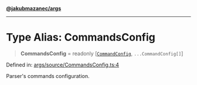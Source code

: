 [**@jakubmazanec/args**](../README.md)

---

# Type Alias: CommandsConfig

> **CommandsConfig** = readonly \[[`CommandConfig`](CommandConfig.md), `...CommandConfig[]`\]

Defined in:
[args/source/CommandsConfig.ts:4](https://github.com/jakubmazanec/tools/blob/dccfe8e5cee218e88ff4db59e4bf460975897c58/packages/args/source/CommandsConfig.ts#L4)

Parser's commands configuration.
